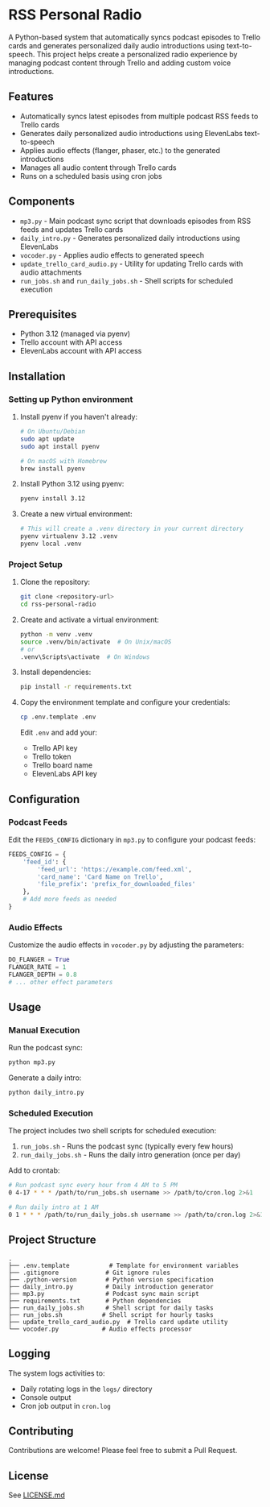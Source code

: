 # RSS Personal Radio

A Python-based system that automatically syncs podcast episodes to Trello cards and generates personalized daily audio introductions using text-to-speech. This project helps create a personalized radio experience by managing podcast content through Trello and adding custom voice introductions.

## Features

- Automatically syncs latest episodes from multiple podcast RSS feeds to Trello cards
- Generates daily personalized audio introductions using ElevenLabs text-to-speech
- Applies audio effects (flanger, phaser, etc.) to the generated introductions
- Manages all audio content through Trello cards
- Runs on a scheduled basis using cron jobs

## Components

- `mp3.py` - Main podcast sync script that downloads episodes from RSS feeds and updates Trello cards
- `daily_intro.py` - Generates personalized daily introductions using ElevenLabs
- `vocoder.py` - Applies audio effects to generated speech
- `update_trello_card_audio.py` - Utility for updating Trello cards with audio attachments
- `run_jobs.sh` and `run_daily_jobs.sh` - Shell scripts for scheduled execution

## Prerequisites

- Python 3.12 (managed via pyenv)
- Trello account with API access
- ElevenLabs account with API access

## Installation

### Setting up Python environment

1. Install pyenv if you haven't already:
   ```bash
   # On Ubuntu/Debian
   sudo apt update
   sudo apt install pyenv
   
   # On macOS with Homebrew
   brew install pyenv
   ```

2. Install Python 3.12 using pyenv:
   ```bash
   pyenv install 3.12
   ```

3. Create a new virtual environment:
   ```bash
   # This will create a .venv directory in your current directory
   pyenv virtualenv 3.12 .venv
   pyenv local .venv
   ```

### Project Setup

1. Clone the repository:
   ```bash
   git clone <repository-url>
   cd rss-personal-radio
   ```

2. Create and activate a virtual environment:
   ```bash
   python -m venv .venv
   source .venv/bin/activate  # On Unix/macOS
   # or
   .venv\Scripts\activate  # On Windows
   ```

3. Install dependencies:
   ```bash
   pip install -r requirements.txt
   ```

4. Copy the environment template and configure your credentials:
   ```bash
   cp .env.template .env
   ```
   Edit `.env` and add your:
   - Trello API key
   - Trello token
   - Trello board name
   - ElevenLabs API key

## Configuration

### Podcast Feeds

Edit the `FEEDS_CONFIG` dictionary in `mp3.py` to configure your podcast feeds:

```python
FEEDS_CONFIG = {
    'feed_id': {
        'feed_url': 'https://example.com/feed.xml',
        'card_name': 'Card Name on Trello',
        'file_prefix': 'prefix_for_downloaded_files'
    },
    # Add more feeds as needed
}
```

### Audio Effects

Customize the audio effects in `vocoder.py` by adjusting the parameters:

```python
DO_FLANGER = True
FLANGER_RATE = 1
FLANGER_DEPTH = 0.8
# ... other effect parameters
```

## Usage

### Manual Execution

Run the podcast sync:
```bash
python mp3.py
```

Generate a daily intro:
```bash
python daily_intro.py
```

### Scheduled Execution

The project includes two shell scripts for scheduled execution:

1. `run_jobs.sh` - Runs the podcast sync (typically every few hours)
2. `run_daily_jobs.sh` - Runs the daily intro generation (once per day)

Add to crontab:
```bash
# Run podcast sync every hour from 4 AM to 5 PM
0 4-17 * * * /path/to/run_jobs.sh username >> /path/to/cron.log 2>&1

# Run daily intro at 1 AM
0 1 * * * /path/to/run_daily_jobs.sh username >> /path/to/cron.log 2>&1
```

## Project Structure

```
.
├── .env.template           # Template for environment variables
├── .gitignore             # Git ignore rules
├── .python-version        # Python version specification
├── daily_intro.py         # Daily introduction generator
├── mp3.py                 # Podcast sync main script
├── requirements.txt       # Python dependencies
├── run_daily_jobs.sh      # Shell script for daily tasks
├── run_jobs.sh           # Shell script for hourly tasks
├── update_trello_card_audio.py  # Trello card update utility
└── vocoder.py            # Audio effects processor
```

## Logging

The system logs activities to:
- Daily rotating logs in the `logs/` directory
- Console output
- Cron job output in `cron.log`

## Contributing

Contributions are welcome! Please feel free to submit a Pull Request.

## License

See [LICENSE.md](./LICENSE.md)